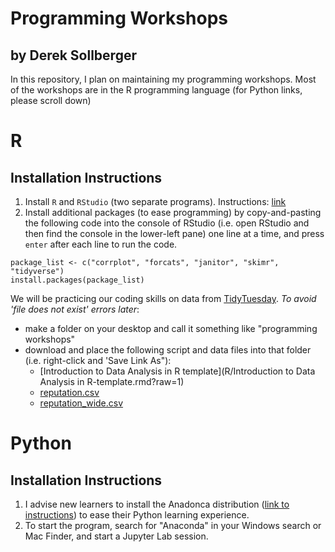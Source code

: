 # Programming Workshops
## by Derek Sollberger

In this repository, I plan on maintaining my programming workshops.  Most of the workshops are in the R programming language (for Python links, please scroll down)

# R

## Installation Instructions

1. Install `R` and `RStudio` (two separate programs).  Instructions: [link](https://libguides.ucmerced.edu/software-carpentry/r/install)
2. Install additional packages (to ease programming) by copy-and-pasting the following code into the console of RStudio (i.e. open RStudio and then find the console in the lower-left pane) one line at a time, and press `enter` after each line to run the code.

```
package_list <- c("corrplot", "forcats", "janitor", "skimr", "tidyverse")
install.packages(package_list)
```

We will be practicing our coding skills on data from [TidyTuesday](https://github.com/rfordatascience/tidytuesday).  *To avoid 'file does not exist' errors later*:

* make a folder on your desktop and call it something like "programming workshops"
* download and place the following script and data files into that folder (i.e. right-click and 'Save Link As"):
    * [Introduction to Data Analysis in R template](R/Introduction to Data Analysis in R-template.rmd?raw=1)
    * [reputation.csv](R/reputation.csv?raw=1)
    * [reputation_wide.csv](R/reputation_wide.csv?raw=1)

# Python

## Installation Instructions

1. I advise new learners to install the Anadonca distribution ([link to instructions](https://libguides.ucmerced.edu/software-carpentry/python/install)) to ease their Python learning experience.
2. To start the program, search for "Anaconda" in your Windows search or Mac Finder, and start a Jupyter Lab session.
